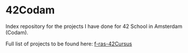 # 42Codam

Index repository for the projects I have done for 42 School in Amsterdam (Codam).

Full list of projects to be found here: [f-ras-42Cursus](https://github.com/f-ras-42Cursus "My Personal Organization")
